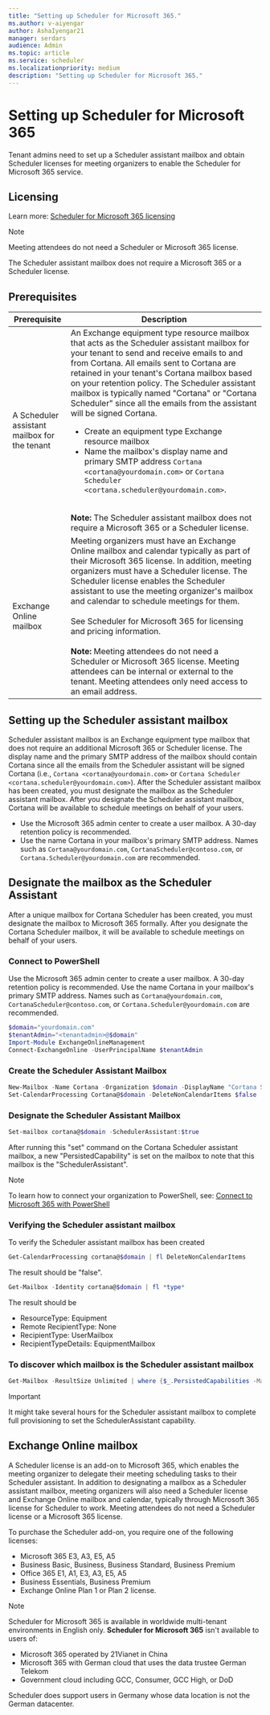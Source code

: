 ```yaml
---
title: "Setting up Scheduler for Microsoft 365."
ms.author: v-aiyengar
author: AshaIyengar21
manager: serdars
audience: Admin
ms.topic: article
ms.service: scheduler
ms.localizationpriority: medium
description: "Setting up Scheduler for Microsoft 365."
---
```

# Setting up Scheduler for Microsoft 365

Tenant admins need to set up a Scheduler assistant mailbox and obtain Scheduler licenses for meeting organizers to enable the Scheduler for Microsoft 365 service. 

## Licensing

Learn more:  [Scheduler for Microsoft 365 licensing](https://www.microsoft.com/microsoft-365/meeting-scheduler-pricing)

> [!NOTE]
> Meeting attendees do not need a Scheduler or Microsoft 365 license.
>
> The Scheduler assistant mailbox does not require a Microsoft 365 or a Scheduler license.

## Prerequisites

|Prerequisite|Description|
|---|---|
|A Scheduler assistant mailbox for the tenant |An Exchange equipment type resource mailbox that acts as the Scheduler assistant mailbox for your tenant to send and receive emails to and from Cortana. All emails sent to Cortana are retained in your tenant's Cortana mailbox based on your retention policy. The Scheduler assistant mailbox is typically named "Cortana" or "Cortana Scheduler" since all the emails from the assistant will be signed Cortana. <ul><li>Create an equipment type Exchange resource mailbox</li><li>Name the mailbox's display name and primary SMTP address `Cortana <cortana@yourdomain.com>` or `Cortana Scheduler <cortana.scheduler@yourdomain.com>`.</li></ul> <br/> **Note:** The Scheduler assistant mailbox does not require a Microsoft 365 or a Scheduler license.|
|Exchange Online mailbox |Meeting organizers must have an Exchange Online mailbox and calendar typically as part of their Microsoft 365 license. In addition, meeting organizers must have a Scheduler license. The Scheduler license enables the Scheduler assistant to use the meeting organizer's mailbox and calendar to schedule meetings for them. <br/><br/> See Scheduler for Microsoft 365 for licensing and pricing information. <br/><br/> **Note:** Meeting attendees do not need a Scheduler or Microsoft 365 license. Meeting attendees can be internal or external to the tenant. Meeting attendees only need access to an email address.|

## Setting up the Scheduler assistant mailbox

Scheduler assistant mailbox is an Exchange equipment type mailbox that does not require an additional Microsoft 365 or Scheduler license. The display name and the primary SMTP address of the mailbox should contain Cortana since all the emails from the Scheduler assistant will be signed Cortana (i.e., `Cortana <cortana@yourdomain.com>` or `Cortana Scheduler <cortana.scheduler@yourdomain.com>`). After the Scheduler assistant mailbox has been created, you must designate the mailbox as the Scheduler assistant mailbox. After you designate the Scheduler assistant mailbox, Cortana will be available to schedule meetings on behalf of your users.

- Use the Microsoft 365 admin center to create a user mailbox. A 30-day retention policy is recommended. 
- Use the name Cortana in your mailbox's primary SMTP address. Names such as `Cortana@yourdomain.com`, `CortanaScheduler@contoso.com`, or `Cortana.Scheduler@yourdomain.com` are recommended.

## Designate the mailbox as the Scheduler Assistant

After a unique mailbox for Cortana Scheduler has been created, you must designate the mailbox to Microsoft 365 formally. After you designate the Cortana Scheduler mailbox, it will be available to schedule meetings on behalf of your users.

### Connect to PowerShell

Use the Microsoft 365 admin center to create a user mailbox. A 30-day retention policy is recommended.
Use the name Cortana in your mailbox's primary SMTP address. Names such as `Cortana@yourdomain.com`, `CortanaScheduler@contoso.com`, or `Cortana.Scheduler@yourdomain.com` are recommended.

```PowerShell
$domain="yourdomain.com"
$tenantAdmin="<tenantadmin>@$domain"
Import-Module ExchangeOnlineManagement
Connect-ExchangeOnline -UserPrincipalName $tenantAdmin
```

### Create the Scheduler Assistant Mailbox

```PowerShell
New-Mailbox -Name Cortana -Organization $domain -DisplayName "Cortana Scheduler" -Equipment 
Set-CalendarProcessing Cortana@$domain -DeleteNonCalendarItems $false 
```

### Designate the Scheduler Assistant Mailbox

```PowerShell
Set-mailbox cortana@$domain -SchedulerAssistant:$true
```

After running this "set" command on the Cortana Scheduler assistant mailbox, a new "PersistedCapability" is set on the mailbox to note that this mailbox is the "SchedulerAssistant".

> [!NOTE]
> To learn how to connect your organization to PowerShell, see: 
[Connect to Microsoft 365 with PowerShell](/microsoft-365/enterprise/connect-to-microsoft-365-powershell)

### Verifying the Scheduler assistant mailbox

To verify the Scheduler assistant mailbox has been created

```PowerShell
Get-CalendarProcessing cortana@$domain | fl DeleteNonCalendarItems
```

The result should be "false".

```PowerShell
Get-Mailbox -Identity cortana@$domain | fl *type*
```

The result should be

- ResourceType: Equipment
- Remote RecipientType: None
- RecipientType: UserMailbox
- RecipientTypeDetails: EquipmentMailbox

### To discover which mailbox is the Scheduler assistant mailbox

```PowerShell
Get-Mailbox -ResultSize Unlimited | where {$_.PersistedCapabilities -Match "SchedulerAssistant"}
```

> [!IMPORTANT]
> It might take several hours for the Scheduler assistant mailbox to complete full provisioning to set the SchedulerAssistant capability.

## Exchange Online mailbox

A Scheduler license is an add-on to Microsoft 365, which enables the meeting organizer to delegate their meeting scheduling tasks to their Scheduler assistant. In addition to designating a mailbox as a Scheduler assistant mailbox, meeting organizers will also need a Scheduler license and Exchange Online mailbox and calendar, typically through Microsoft 365 license for Scheduler to work. Meeting attendees do not need a Scheduler license or a Microsoft 365 license.

To purchase the Scheduler add-on, you require one of the following licenses:

- Microsoft 365 E3, A3, E5, A5
- Business Basic, Business, Business Standard, Business Premium
- Office 365 E1, A1, E3, A3, E5, A5
- Business Essentials, Business Premium
- Exchange Online Plan 1 or Plan 2 license.

> [!NOTE]
> Scheduler for Microsoft 365 is available in worldwide multi-tenant environments in English only. **Scheduler for Microsoft 365** isn't available to users of:
>
> - Microsoft 365 operated by 21Vianet in China
> - Microsoft 365 with German cloud that uses the data trustee German Telekom
> - Government cloud including GCC, Consumer, GCC High, or DoD
>
> Scheduler does support users in Germany whose data location is not the German datacenter.
